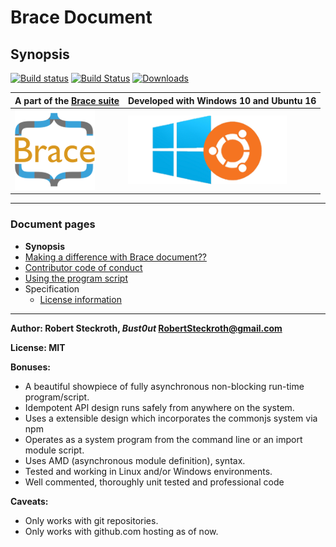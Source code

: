 # Brace Document 
## Synopsis 

[![Build status](https://ci.appveyor.com/api/projects/status/bdfpmn5gt2ffj626/branch/master?svg=true)](https://ci.appveyor.com/project/restarian/brace-document/branch/master) [![Build Status](https://travis-ci.org/restarian/brace_document.svg?branch=master)](https://travis-ci.org/restarian/brace_document) [![Downloads](https://img.shields.io/npm/dm/brace_document.svg?svg=true)](https://npmjs.org/package/brace_document)

| A part of the [Brace suite](https://github.com/restarian/restarian/blob/master/brace/README.md)| Developed with Windows 10 and Ubuntu 16 
| ---- | ----
| ![Brace](https://raw.githubusercontent.com/restarian/restarian/master/brace/doc/image/brace_logo_small.png) | [![Ubuntu on Windows](https://raw.githubusercontent.com/restarian/restarian/master/doc/image/ubuntu_windows_logo.png)](https://github.com/Microsoft/BashOnWindows) | 

----
### Document pages
* **Synopsis**
* [Making a difference with Brace document??](https://github.com/restarian/brace_document/blob/master/docs/contributing.md)
* [Contributor code of conduct](https://github.com/restarian/brace_document/blob/master/docs/code_of_conduct.md)
* [Using the program script](https://github.com/restarian/brace_document/blob/master/docs/usage.md)
* Specification
  * [License information](https://github.com/restarian/brace_document/blob/master/docs/specification/license.md)

----

**Author: Robert Steckroth, _Bust0ut_ [<RobertSteckroth@gmail.com>](mailto:robertsteckroth@gmail.com)**

**License: MIT**

**Bonuses:**
* A beautiful showpiece of fully asynchronous non-blocking run-time program/script.
* Idempotent API design runs safely from anywhere on the system.
* Uses a extensible design which incorporates the commonjs system via npm
* Operates as a system program from the command line or an import module script.
* Uses AMD (asynchronous module definition), syntax.
* Tested and working in Linux and/or Windows environments.
* Well commented, thoroughly unit tested and professional code

**Caveats:**
* Only works with git repositories.
* Only works with github.com hosting as of now.
